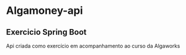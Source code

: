 # Algamoney-api

## Exercicio Spring Boot

Api criada como exercício em acompanhamento ao curso da Algaworks
